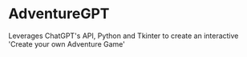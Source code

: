 # AdventureGPT
Leverages ChatGPT's API, Python and Tkinter to create an interactive 'Create your own Adventure Game'
